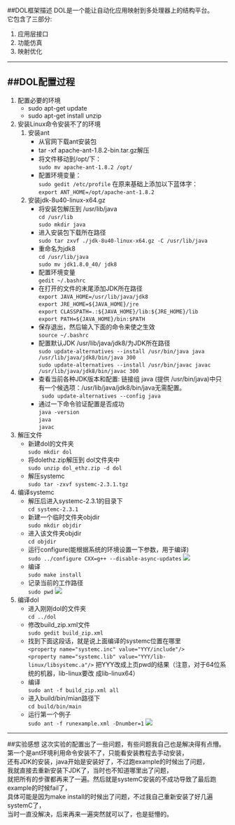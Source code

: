 ﻿
##DOL框架描述
DOL是一个能让自动化应用映射到多处理器上的结构平台。  
它包含了三部分:  
1. 应用层接口  
2. 功能仿真  
3. 映射优化

---

##DOL配置过程
---
1. 配置必要的环境
    * sudo apt-get update
    * sudo apt-get install  unzip
2. 安装Linux命令安装不了的环境
    1. 安装ant
        * 从官网下载ant安装包
        * tar -xf apache-ant-1.8.2-bin.tar.gz解压
        * 将文件移动到/opt/下：  
         `sudo mv apache-ant-1.8.2 /opt/`
        * 配置环境变量：  
         `sudo gedit /etc/profile`
          在原来基础上添加以下蓝体字：  
         `export ANT_HOME=/opt/apache-ant-1.8.2`
    2. 安装jdk-8u40-linux-x64.gz
        * 将安装包解压到 /usr/lib/java  
         `cd /usr/lib`  
`sudo mkdir java`
        * 进入安装包下载所在路径  
         `sudo tar zxvf ./jdk-8u40-linux-x64.gz -C /usr/lib/java`
        * 重命名为jdk8  
         `cd /usr/lib/java`  
         `sudo mv jdk1.8.0_40/ jdk8`
        * 配置环境变量  
         `gedit ~/.bashrc`
        * 在打开的文件的末尾添加JDK所在路径  
         `export JAVA_HOME=/usr/lib/java/jdk8`  
         `export JRE_HOME=${JAVA_HOME}/jre`  
         `export CLASSPATH=.:${JAVA_HOME}/lib:${JRE_HOME}/lib`  
         `export PATH=${JAVA_HOME}/bin:$PATH`
        * 保存退出，然后输入下面的命令来使之生效  
         `source ~/.bashrc`
        * 配置默认JDK /usr/lib/java/jdk8/为JDK所在路径  
         `sudo update-alternatives --install /usr/bin/java java /usr/lib/java/jdk8/bin/java 300`  
         `sudo update-alternatives --install /usr/bin/javac javac /usr/lib/java/jdk8/bin/javac 300`
        * 查看当前各种JDK版本和配置: 链接组 java (提供 /usr/bin/java)中只有一个候选项：/usr/lib/java/jdk8/bin/java无需配置。  
         ` sudo update-alternatives --config java`
        * 通过一下命令验证配置是否成功  
         `java -version`  
         `java`  
         `javac`
3. 解压文件
    * 新建dol的文件夹  
     `sudo mkdir dol`
    * 将dolethz.zip解压到 dol文件夹中  
     `sudo unzip dol_ethz.zip -d dol`
    * 解压systemc  
     `sudo tar -zxvf systemc-2.3.1.tgz`
4. 编译systemc
    * 解压后进入systemc-2.3.1的目录下  
     `cd systemc-2.3.1`
    * 新建一个临时文件夹objdir  
     `sudo mkdir objdir`
    * 进入该文件夹objdir  
     `cd objdir`
    * 运行configure(能根据系统的环境设置一下参数，用于编译)  
     `sudo ../configure CXX=g++ --disable-async-updates`
    ![](http://thumbnail0.baidupcs.com/thumbnail/058967018f57c820e94c9725cee7d4d4?fid=4036257400-250528-353692960939228&time=1474948800&rt=sh&sign=FDTAER-DCb740ccc5511e5e8fedcff06b081203-PnWGUpi85Xaixiuf9MSnF4PJO%2BI%3D&expires=8h&chkv=0&chkbd=0&chkpc=&dp-logid=6274570426391527105&dp-callid=0&size=c710_u400&quality=100)
    * 编译  
     `sudo make install`
    * 记录当前的工作路径  
     `sudo pwd`
    ![](http://thumbnail0.baidupcs.com/thumbnail/e62b0bf7dd0feff5ed6fa83e0092e165?fid=4036257400-250528-41554521776826&time=1474948800&rt=sh&sign=FDTAER-DCb740ccc5511e5e8fedcff06b081203-%2Bk%2F%2Bc6Bc7c6%2Beh16ldB%2BrBavMe4%3D&expires=8h&chkv=0&chkbd=0&chkpc=&dp-logid=6274586190527705542&dp-callid=0&size=c710_u400&quality=100)
 5. 编译dol
    * 进入刚刚dol的文件夹  
     `cd ../dol`
    * 修改build_zip.xml文件  
     `sudo gedit build_zip.xml`
    * 找到下面这段话，就是说上面编译的systemc位置在哪里  
     `<property name="systemc.inc" value="YYY/include"/>`  
     `<property name="systemc.lib" value="YYY/lib-linux/libsystemc.a"/>`
    把YYY改成上页pwd的结果（注意，对于64位系统的机器，lib-linux要改 成lib-linux64）
    * 编译  
     `sudo ant -f build_zip.xml all`
    * 进入build/bin/mian路径下  
     `cd build/bin/main`
    * 运行第一个例子  
     `sudo ant -f runexample.xml -Dnumber=1`
![](http://thumbnail0.baidupcs.com/thumbnail/bf867feee646440209d4de55e82c3bf7?fid=4036257400-250528-649325846534931&time=1474948800&rt=sh&sign=FDTAER-DCb740ccc5511e5e8fedcff06b081203-cS226Iqg3aOqRNybnxn4h%2BAOiIs%3D&expires=8h&chkv=0&chkbd=0&chkpc=&dp-logid=6274603045582064106&dp-callid=0&size=c710_u400&quality=100)

---
##实验感想
    这次实验的配置出了一些问题，有些问题我自己也是解决得有点懵。  
    第一个是ant环境利用命令安装不了，只能看安装教程去手动安装，  
    还有JDK的安装，java开始是安装好了，不过跑example的时候出了问题，  
    我就直接去重新安装下JDK了，当时也不知道哪里出了问题，  
    就把所有的步骤都再来了一遍。然后就是systemC安装的不成功导致了最后跑example的时候fail了，  
    具体可能是因为make install的时候出了问题，不过我自己重新安装了好几遍systemC了，  
    当时一直没解决，后来再来一遍突然就可以了，也是挺懵的。

    